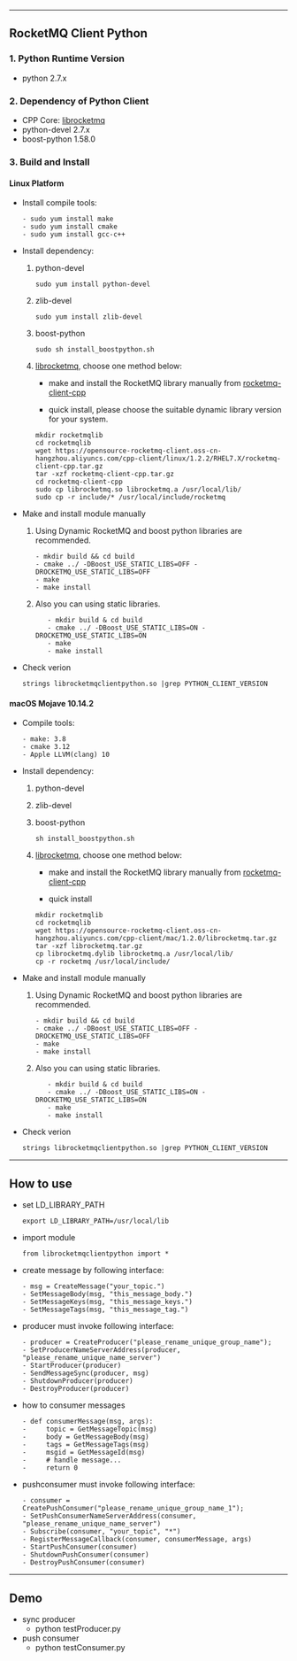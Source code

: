 ----------
## RocketMQ Client Python

### 1. Python Runtime Version
* python 2.7.x 


### 2. Dependency of Python Client

* CPP Core: [librocketmq](https://github.com/apache/rocketmq-client-cpp)	
* python-devel 2.7.x
* boost-python 1.58.0
      
### 3. Build and Install
#### Linux Platform
* Install compile tools:
    ```
    - sudo yum install make
    - sudo yum install cmake
    - sudo yum install gcc-c++
    ```
* Install dependency:
 
    1. python-devel
       ```
       sudo yum install python-devel
       ```
    
    2. zlib-devel
       ```
       sudo yum install zlib-devel
       ```
    3. boost-python
       ```
       sudo sh install_boostpython.sh
       ```
    4. [librocketmq](https://github.com/apache/rocketmq-client-cpp), choose one method below:
      
       - make and install the RocketMQ library manually from [rocketmq-client-cpp](https://github.com/apache/rocketmq-client-cpp)
         
       - quick install, please choose the suitable dynamic library version for your system.
       ```
       mkdir rocketmqlib
       cd rocketmqlib
       wget https://opensource-rocketmq-client.oss-cn-hangzhou.aliyuncs.com/cpp-client/linux/1.2.2/RHEL7.X/rocketmq-client-cpp.tar.gz
       tar -xzf rocketmq-client-cpp.tar.gz
       cd rocketmq-client-cpp
       sudo cp librocketmq.so librocketmq.a /usr/local/lib/
       sudo cp -r include/* /usr/local/include/rocketmq
       ```
   
     
* Make and install module manually
   1. Using Dynamic RocketMQ and boost python libraries are recommended.
      ```
      - mkdir build && cd build
      - cmake ../ -DBoost_USE_STATIC_LIBS=OFF -DROCKETMQ_USE_STATIC_LIBS=OFF
      - make
      - make install
      ```
      
   2. Also you can using static libraries.
      ```
         - mkdir build & cd build
         - cmake ../ -DBoost_USE_STATIC_LIBS=ON -DROCKETMQ_USE_STATIC_LIBS=ON
         - make
         - make install
      ```
* Check verion
   ```
   strings librocketmqclientpython.so |grep PYTHON_CLIENT_VERSION
   ```
#### macOS Mojave 10.14.2
* Compile tools:
    ```
    - make: 3.8
    - cmake 3.12
    - Apple LLVM(clang) 10
    ```
* Install dependency:
 
    1. python-devel
    
    2. zlib-devel
    
    3. boost-python
       ```
       sh install_boostpython.sh
       ```
    4. [librocketmq](https://github.com/apache/rocketmq-client-cpp), choose one method below:
      
       - make and install the RocketMQ library manually from [rocketmq-client-cpp](https://github.com/apache/rocketmq-client-cpp)
         
       - quick install
       ```
       mkdir rocketmqlib
       cd rocketmqlib
       wget https://opensource-rocketmq-client.oss-cn-hangzhou.aliyuncs.com/cpp-client/mac/1.2.0/librocketmq.tar.gz
       tar -xzf librocketmq.tar.gz
       cp librocketmq.dylib librocketmq.a /usr/local/lib/
       cp -r rocketmq /usr/local/include/
       ```
   
     
* Make and install module manually
   1. Using Dynamic RocketMQ and boost python libraries are recommended.
      ```
      - mkdir build && cd build
      - cmake ../ -DBoost_USE_STATIC_LIBS=OFF -DROCKETMQ_USE_STATIC_LIBS=OFF
      - make
      - make install
      ```
      
   2. Also you can using static libraries.
      ```
         - mkdir build & cd build
         - cmake ../ -DBoost_USE_STATIC_LIBS=ON -DROCKETMQ_USE_STATIC_LIBS=ON
         - make
         - make install
      ```
* Check verion
   ```
   strings librocketmqclientpython.so |grep PYTHON_CLIENT_VERSION
   ```
    
----------
## How to use
- set LD_LIBRARY_PATH
  ```
  export LD_LIBRARY_PATH=/usr/local/lib
  ```
  
- import module
  ```
  from librocketmqclientpython import *
  ```
  
- create message by following interface:
  ```
  - msg = CreateMessage("your_topic.")
  - SetMessageBody(msg, "this_message_body.")
  - SetMessageKeys(msg, "this_message_keys.")
  - SetMessageTags(msg, "this_message_tag.")
  ```
- producer must invoke following interface:
  ```
  - producer = CreateProducer("please_rename_unique_group_name");
  - SetProducerNameServerAddress(producer, "please_rename_unique_name_server")
  - StartProducer(producer)
  - SendMessageSync(producer, msg)
  - ShutdownProducer(producer)
  - DestroyProducer(producer)
  ```
- how to consumer messages
  ```
  - def consumerMessage(msg, args):
  -     topic = GetMessageTopic(msg)
  -     body = GetMessageBody(msg)
  -     tags = GetMessageTags(msg)
  -     msgid = GetMessageId(msg)
  -     # handle message...
  -     return 0
  ```
- pushconsumer must invoke following interface:
  ```
  - consumer = CreatePushConsumer("please_rename_unique_group_name_1");
  - SetPushConsumerNameServerAddress(consumer, "please_rename_unique_name_server")
  - Subscribe(consumer, "your_topic", "*")
  - RegisterMessageCallback(consumer, consumerMessage, args)
  - StartPushConsumer(consumer)
  - ShutdownPushConsumer(consumer)
  - DestroyPushConsumer(consumer)
  ```
----------
## Demo
- sync producer
  - python testProducer.py
- push consumer
  - python testConsumer.py

